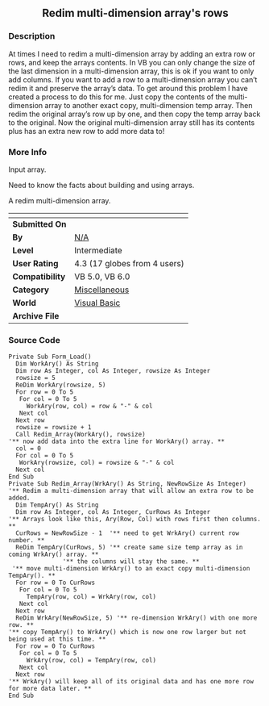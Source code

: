 ﻿<div align="center">

## Redim multi\-dimension array's rows


</div>

### Description

At times I need to redim a multi-dimension array by adding an extra row or rows, and keep the arrays contents. In VB you can only change the size of the last dimension in a multi-dimension array, this is ok if you want to only add columns. If you want to add a row to a multi-dimension array you can’t redim it and preserve the array’s data. To get around this problem I have created a process to do this for me. Just copy the contents of the multi-dimension array to another exact copy, multi-dimension temp array. Then redim the original array’s row up by one, and then copy the temp array back to the original. Now the original multi-dimension array still has its contents plus has an extra new row to add more data to!
 
### More Info
 
Input array.

Need to know the facts about building and using arrays.

A redim multi-dimension array.


<span>             |<span>
---                |---
**Submitted On**   |
**By**             |[N/A](https://github.com/Planet-Source-Code/PSCIndex/blob/master/ByAuthor/empty.md)
**Level**          |Intermediate
**User Rating**    |4.3 (17 globes from 4 users)
**Compatibility**  |VB 5\.0, VB 6\.0
**Category**       |[Miscellaneous](https://github.com/Planet-Source-Code/PSCIndex/blob/master/ByCategory/miscellaneous__1-1.md)
**World**          |[Visual Basic](https://github.com/Planet-Source-Code/PSCIndex/blob/master/ByWorld/visual-basic.md)
**Archive File**   |[](https://github.com/Planet-Source-Code/redim-multi-dimension-array-s-rows__1-8893/archive/master.zip)





### Source Code

```
Private Sub Form_Load()
  Dim WorkAry() As String
  Dim row As Integer, col As Integer, rowsize As Integer
  rowsize = 5
  ReDim WorkAry(rowsize, 5)
  For row = 0 To 5
   For col = 0 To 5
     WorkAry(row, col) = row & "-" & col
   Next col
  Next row
  rowsize = rowsize + 1
  Call Redim_Array(WorkAry(), rowsize)
'** now add data into the extra line for WorkAry() array. **
  col = 0
  For col = 0 To 5
   WorkAry(rowsize, col) = rowsize & "-" & col
  Next col
End Sub
Private Sub Redim_Array(WrkAry() As String, NewRowSize As Integer)
'** Redim a multi-dimension array that will allow an extra row to be added.
  Dim TempAry() As String
  Dim row As Integer, col As Integer, CurRows As Integer
'** Arrays look like this, Ary(Row, Col) with rows first then columns. **
  CurRows = NewRowSize - 1  '** need to get WrkAry() current row number. **
  ReDim TempAry(CurRows, 5) '** create same size temp array as in coming WrkAry() array. **
               '** the columns will stay the same. **
 '** move multi-dimension WrkAry() to an exact copy multi-dimension TempAry(). **
  For row = 0 To CurRows
   For col = 0 To 5
     TempAry(row, col) = WrkAry(row, col)
   Next col
  Next row
  ReDim WrkAry(NewRowSize, 5) '** re-dimension WrkAry() with one more row. **
'** copy TempAry() to WrkAry() which is now one row larger but not being used at this time. **
  For row = 0 To CurRows
   For col = 0 To 5
     WrkAry(row, col) = TempAry(row, col)
   Next col
  Next row
'** WrkAry() will keep all of its original data and has one more row for more data later. **
End Sub
```

